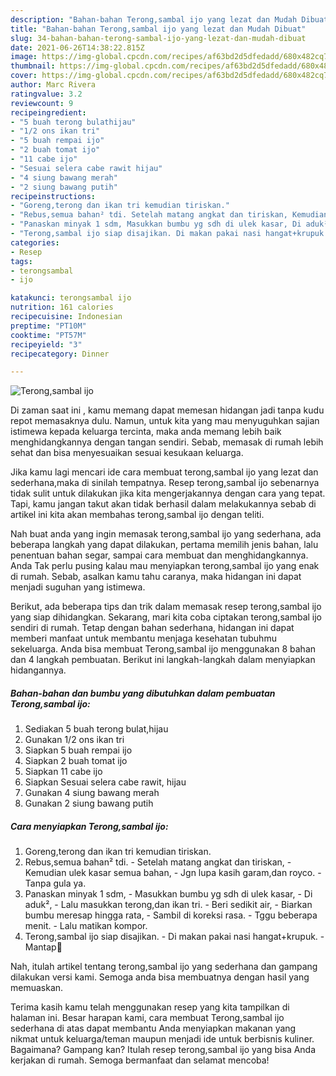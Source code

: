 ```yaml
---
description: "Bahan-bahan Terong,sambal ijo yang lezat dan Mudah Dibuat"
title: "Bahan-bahan Terong,sambal ijo yang lezat dan Mudah Dibuat"
slug: 34-bahan-bahan-terong-sambal-ijo-yang-lezat-dan-mudah-dibuat
date: 2021-06-26T14:38:22.815Z
image: https://img-global.cpcdn.com/recipes/af63bd2d5dfedadd/680x482cq70/terongsambal-ijo-foto-resep-utama.jpg
thumbnail: https://img-global.cpcdn.com/recipes/af63bd2d5dfedadd/680x482cq70/terongsambal-ijo-foto-resep-utama.jpg
cover: https://img-global.cpcdn.com/recipes/af63bd2d5dfedadd/680x482cq70/terongsambal-ijo-foto-resep-utama.jpg
author: Marc Rivera
ratingvalue: 3.2
reviewcount: 9
recipeingredient:
- "5 buah terong bulathijau"
- "1/2 ons ikan tri"
- "5 buah rempai ijo"
- "2 buah tomat ijo"
- "11 cabe ijo"
- "Sesuai selera cabe rawit hijau"
- "4 siung bawang merah"
- "2 siung bawang putih"
recipeinstructions:
- "Goreng,terong dan ikan tri kemudian tiriskan."
- "Rebus,semua bahan² tdi. Setelah matang angkat dan tiriskan, Kemudian ulek kasar semua bahan, Jgn lupa kasih garam,dan royco. Tanpa gula ya."
- "Panaskan minyak 1 sdm, Masukkan bumbu yg sdh di ulek kasar, Di aduk², Lalu masukkan terong,dan ikan tri. Beri sedikit air, Biarkan bumbu meresap hingga rata, Sambil di koreksi rasa. Tggu beberapa menit. Lalu matikan kompor."
- "Terong,sambal ijo siap disajikan. Di makan pakai nasi hangat+krupuk. Mantap🤤"
categories:
- Resep
tags:
- terongsambal
- ijo

katakunci: terongsambal ijo 
nutrition: 161 calories
recipecuisine: Indonesian
preptime: "PT10M"
cooktime: "PT57M"
recipeyield: "3"
recipecategory: Dinner

---
```



![Terong,sambal ijo](https://img-global.cpcdn.com/recipes/af63bd2d5dfedadd/680x482cq70/terongsambal-ijo-foto-resep-utama.jpg)

Di zaman  saat ini , kamu memang dapat memesan hidangan jadi tanpa kudu repot memasaknya dulu. Namun, untuk kita yang mau menyuguhkan sajian istimewa kepada keluarga tercinta, maka anda memang lebih baik menghidangkannya dengan tangan sendiri. Sebab, memasak di rumah lebih sehat dan bisa menyesuaikan sesuai kesukaan keluarga.

Jika kamu lagi mencari ide cara membuat terong,sambal ijo yang lezat dan sederhana,maka di sinilah tempatnya. Resep terong,sambal ijo  sebenarnya tidak sulit untuk dilakukan jika kita mengerjakannya dengan cara yang tepat. Tapi, kamu jangan takut akan tidak berhasil dalam melakukannya 
sebab di artikel ini kita akan membahas terong,sambal ijo dengan teliti.  



Nah buat anda yang ingin memasak terong,sambal ijo yang sederhana, ada beberapa langkah yang dapat dilakukan, pertama memilih jenis bahan, lalu penentuan bahan segar, sampai cara membuat dan menghidangkannya. Anda Tak perlu pusing kalau mau menyiapkan terong,sambal ijo yang enak di rumah. Sebab, asalkan kamu  tahu caranya, maka hidangan ini dapat menjadi suguhan yang istimewa.

Berikut, ada beberapa tips dan trik dalam memasak resep terong,sambal ijo yang siap dihidangkan. Sekarang, mari kita coba ciptakan terong,sambal ijo sendiri di rumah. Tetap dengan bahan sederhana, hidangan ini dapat memberi manfaat untuk membantu menjaga kesehatan tubuhmu sekeluarga. Anda bisa membuat Terong,sambal ijo menggunakan 8 bahan dan 4 langkah pembuatan. Berikut ini langkah-langkah dalam menyiapkan hidangannya.

<!--inarticleads1-->

##### Bahan-bahan dan bumbu yang dibutuhkan dalam pembuatan Terong,sambal ijo:

1. Sediakan 5 buah terong bulat,hijau
1. Gunakan 1/2 ons ikan tri
1. Siapkan 5 buah rempai ijo
1. Siapkan 2 buah tomat ijo
1. Siapkan 11 cabe ijo
1. Siapkan Sesuai selera cabe rawit, hijau
1. Gunakan 4 siung bawang merah
1. Gunakan 2 siung bawang putih




<!--inarticleads2-->

##### Cara menyiapkan Terong,sambal ijo:

1. Goreng,terong dan ikan tri kemudian tiriskan.
1. Rebus,semua bahan² tdi. - Setelah matang angkat dan tiriskan, - Kemudian ulek kasar semua bahan, - Jgn lupa kasih garam,dan royco. - Tanpa gula ya.
1. Panaskan minyak 1 sdm, - Masukkan bumbu yg sdh di ulek kasar, - Di aduk², - Lalu masukkan terong,dan ikan tri. - Beri sedikit air, - Biarkan bumbu meresap hingga rata, - Sambil di koreksi rasa. - Tggu beberapa menit. - Lalu matikan kompor.
1. Terong,sambal ijo siap disajikan. - Di makan pakai nasi hangat+krupuk. - Mantap🤤




Nah, itulah artikel tentang  terong,sambal ijo  yang sederhana dan gampang dilakukan versi kami. Semoga anda bisa membuatnya dengan hasil yang memuaskan. 

Terima kasih kamu telah menggunakan resep yang kita tampilkan di halaman ini. Besar harapan kami, cara membuat  Terong,sambal ijo sederhana di atas dapat membantu Anda menyiapkan makanan yang nikmat untuk keluarga/teman maupun menjadi ide untuk berbisnis kuliner. Bagaimana? Gampang kan? Itulah resep terong,sambal ijo yang bisa Anda kerjakan di rumah. Semoga bermanfaat dan selamat mencoba!

